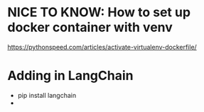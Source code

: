 # NICE TO KNOW: How to set up docker container with venv

https://pythonspeed.com/articles/activate-virtualenv-dockerfile/

# Adding in LangChain

- pip install langchain
- 